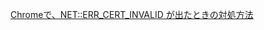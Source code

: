 [Chromeで、NET::ERR_CERT_INVALID が出たときの対処方法](https://dev.classmethod.jp/articles/neterr_cert_invalid-using-chrome/)
